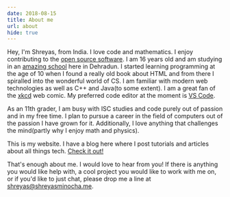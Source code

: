```yaml
---
date: 2018-08-15
title: About me
url: about
hide: true
---
```


Hey, I'm Shreyas, from India. I love code and mathematics. I enjoy contributing to the [open source software](https://www.github.com/shreyasminocha). I am 16 years old and am studying in an [amazing school](http://www.doonschool.com) here in Dehradun. I started learning programming at the age of 10 when I found a really old book about HTML and from there I spiralled into the wonderful world of CS. I am familiar with modern web technologies as well as C++ and Java(to some extent). I am a great fan of the [xkcd](https://www.xkcd.com) web comic. My preferred code editor at the moment is [VS Code](https://code.visualstudio.com/).

As an 11th grader, I am busy with ISC studies and code purely out of passion and in my free time. I plan to pursue a career in the field of computers out of the passion I have grown for it. Additionally, I love anything that challenges the mind(partly why I enjoy math and physics).

This is my website. I have a blog here where I post tutorials and articles about all things tech. [Check it out!](/blog)

That's enough about me. I would love to hear from you! If there is anything you would like help with, a cool project you would like to work with me on, or if you'd like to just chat, please drop me a line at [shreyas@shreyasminocha.me](mailto:shreyas@shreyasminocha.me).
